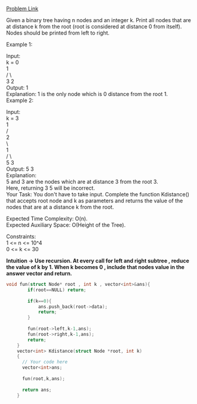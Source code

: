 [Problem Link](https://www.geeksforgeeks.org/problems/k-distance-from-root/1)<br>

Given a binary tree having n nodes and an integer k. Print all nodes that are at distance k from the root (root is considered at distance 0 from itself). Nodes should be printed from left to right.<br>

Example 1:<br>

Input:<br>
k = 0<br>
      1<br>
    /   \ <br>
   3     2<br>
Output: 
1<br>
Explanation: 
1 is the only node which is 0 distance from the root 1.<br>
Example 2:<br>

Input:<br>
k = 3<br>
        1<br>
       / <br>
      2<br>
       \ <br>
        1<br>
      /  \ <br>
     5    3<br>
Output: 
5 3<br>
Explanation:  
5 and 3 are the nodes which are at distance 3 from the root 3.<br>
Here, returning 3 5 will be incorrect.<br>
Your Task:
You don't have to take input. Complete the function Kdistance() that accepts root node and k as parameters and returns the value of the nodes that are at a distance k from the root.<br>

Expected Time Complexity: O(n).<br>
Expected Auxiliary Space: O(Height of the Tree).<br>

Constraints:<br>
1 <= n <= 10^4<br>
0 <= k <= 30<br>

__Intuition -> Use recursion. At every call for left and right subtree , reduce the value of k by 1. When k becomes 0 , include that nodes value in  the answer vector and return.__

```C++
void fun(struct Node* root , int k , vector<int>&ans){
        if(root==NULL) return;
        
        if(k==0){
            ans.push_back(root->data);
            return;
        }
        
        fun(root->left,k-1,ans);
        fun(root->right,k-1,ans);
        return;
    }
    vector<int> Kdistance(struct Node *root, int k)
    {
      // Your code here
      vector<int>ans;
      
      fun(root,k,ans);
      
      return ans;
    }
```
